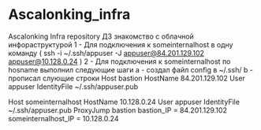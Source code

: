 # Ascalonking_infra
Ascalonking Infra repository
ДЗ знакомство с облачной инфораструктурой 
1 - Для подключения к someinternalhost в одну команду ( ssh -i ~/.ssh/appuser -J appuser@84.201.129.102 appuser@10.128.0.24 )
2 - Для подключения к someinternalhost по hosname выполнил следующие шаги
 a - создал файл config в ~/.ssh/ 
 b - прописал слующие строки
Host bastion
HostName 84.201.129.102
User appuser
IdentityFile ~/.ssh/appuser.pub

Host someinternalhost
HostName 10.128.0.24
User appuser
IdentityFile ~/.ssh/appuser.pub
ProxyJump bastion 
bastion_IP = 84.201.129.102
someinternalhost_IP = 10.128.0.24
